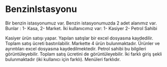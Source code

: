 # BenzinIstasyonu

Bir benzin istasyonumuz var. Benzin istasyonumuzda 2 adet alanımız var. Bunlar :
1- Kasa,
2- Market.
İki kullanıcımız var:
1- Kasiyer
2- Petrol Sahibi

Kasiyer ürün satışı yapar. Yapılan satışlar bir excel dosyasına kaydedilir. Toplam satış ücreti bastırılabilir.
Markette 4 ürün bulunmaktadır. Ürünler ve ayrıntıları excel dosyasına kaydedilmektedir.
Petrol sahibi bu bilgileri görüntüleyebilir. Toplam satış ücretini de görüntüleyebilir. 
İki farklı giriş şekli bulunmaktadır (iki kullanıcı için farklı). Menüleri farklıdır.  

